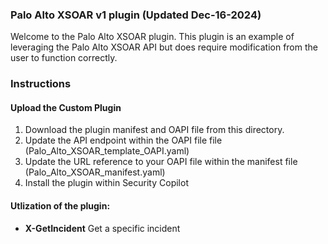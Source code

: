 ### Palo Alto XSOAR v1 plugin (Updated Dec-16-2024)

Welcome to the Palo Alto XSOAR plugin. This plugin is an example of leveraging the Palo Alto XSOAR API but does require modification from the user to function correctly.

### Instructions
#### Upload the Custom Plugin

1. Download the plugin manifest and OAPI file from this directory.
2. Update the API endpoint within the OAPI file file (Palo_Alto_XSOAR_template_OAPI.yaml)
3. Update the URL reference to your OAPI file within the manifest file (Palo_Alto_XSOAR_manifest.yaml)
2. Install the plugin within Security Copilot

#### Utlization of the plugin:

- **X-GetIncident** Get a specific incident

